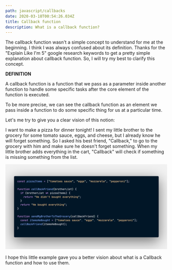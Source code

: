 ```yaml
---
path: javascript/callbacks
date: 2020-03-18T00:54:26.034Z
title: Callback function
description: What is a callback function?
---
```


The callback function wasn't a simple concept to understand for me at the beginning. I think I was always confused about its definition. Thanks for the "Explain Like I'm 5" google research keywords to get a pretty simple explanation about callback function. So, I will try my best to clarify this concept.

**DEFINITION**

A callback function is a function that we pass as a parameter inside another function to handle some specific tasks after the core element of the function is executed.

To be more precise, we can see the callback function as an element we pass inside a function to do some specific thing for us at a particular time.

Let's me try to give you a clear vision of this notion:

I want to make a pizza for dinner tonight! I sent my little brother to the grocery for some tomato sauce, eggs, and cheese, but I already know he will forget something. So I asked his best friend, "Callback," to go to the grocery with him and make sure he doesn't forget something. When my little brother adds everything in the cart, "Callback" will check if something is missing something from the list.

![CallBack function](../assets/callback.png "CallBack function")

I hope this little example gave you a better vision about what is a Callback function and how to use them.
